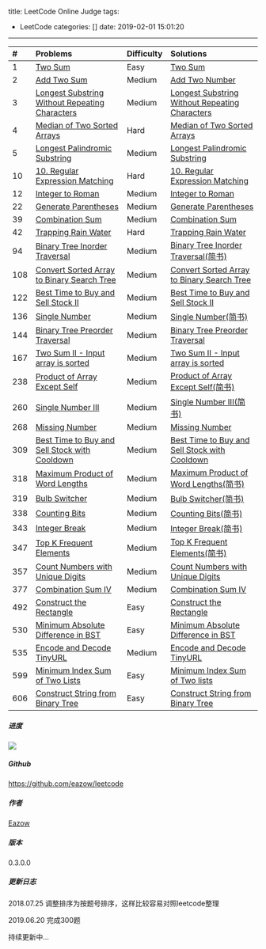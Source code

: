 title: LeetCode Online Judge
tags:
  - LeetCode
categories: []
date: 2019-02-01 15:01:20
---

| # | Problems   | Difficulty          | Solutions    |
|:--|:--------- |:------------- |:---------- |
|1|[Two Sum](https://leetcode.com/problems/two-sum/) | Easy | [Two Sum](http://www.jianshu.com/p/c34886c78e17) |
|2|[Add Two Sum](https://leetcode.com/problems/add-two-numbers/description/)|Medium|[Add Two Number](https://www.jianshu.com/p/11224e015ae3)|
|3|[Longest Substring Without Repeating Characters](https://leetcode.com/problems/longest-substring-without-repeating-characters/description/)|Medium|[Longest Substring Without Repeating Characters](https://www.jianshu.com/p/1803f19afc1d)|
|4|[Median of Two Sorted Arrays](https://leetcode.com/problems/median-of-two-sorted-arrays/description/)|Hard|[Median of Two Sorted Arrays](https://www.jianshu.com/p/e6831a647d5b)|
|5|[Longest Palindromic Substring](https://leetcode.com/problems/longest-palindromic-substring/description/)| Medium | [Longest Palindromic Substring](https://www.jianshu.com/p/3fcd19e900c6) |
|10|[10. Regular Expression Matching](https://leetcode.com/problems/regular-expression-matching/description/)|Hard|[10. Regular Expression Matching](https://www.jianshu.com/p/a26a54fab687)|
|12|[Integer to Roman](https://leetcode.com/problems/integer-to-roman/)|Medium|[Integer to Roman](http://www.jianshu.com/p/e0bd6ab68df3)|
|22|[Generate Parentheses](https://leetcode.com/problems/generate-parentheses/)|Medium|[Generate Parentheses](http://www.jianshu.com/p/ff0ef6914107) |
|39|[Combination Sum](https://leetcode.com/problems/combination-sum/)| Medium | [Combination Sum](http://www.eazow.com/2016/08/19/LeetCode-39-Combination-Sum/)|
|42|[Trapping Rain Water](https://leetcode.com/problems/trapping-rain-water/)|Hard|[Trapping Rain Water](https://www.jianshu.com/p/6104f19eec85)|
|94|[Binary Tree Inorder Traversal](https://leetcode.com/problems/binary-tree-inorder-traversal/)| Medium | [Binary Tree Inorder Traversal(简书)](http://www.jianshu.com/p/c117026c269a)|
|108|[Convert Sorted Array to Binary Search Tree](https://leetcode.com/problems/convert-sorted-array-to-binary-search-tree/)| Medium | [Convert Sorted Array to Binary Search Tree](http://www.jianshu.com/p/9ed4e9bef533) |
|122|[Best Time to Buy and Sell Stock II](https://leetcode.com/problems/best-time-to-buy-and-sell-stock-ii/)| Medium |[Best Time to Buy and Sell Stock II](http://www.jianshu.com/p/1de0d839dfb4)|
|136| [Single Number](https://leetcode.com/problems/single-number/)| Medium | [Single Number(简书)](http://www.jianshu.com/p/7c4ed69dcc77) |
|144|[Binary Tree Preorder Traversal](https://leetcode.com/problems/binary-tree-preorder-traversal/)| Medium | [Binary Tree Preorder Traversal](http://www.jianshu.com/p/02d614c43fcf)|
|167|[Two Sum II - Input array is sorted](https://leetcode.com/problems/two-sum-ii-input-array-is-sorted/)| Medium | [Two Sum II - Input array is sorted](http://www.eazow.com/2016/09/01/LeetCode-167-Two-Sum-II-Input-array-is-sorted/)|
|238|[Product of Array Except Self](https://leetcode.com/problems/product-of-array-except-self/)| Medium |[Product of Array Except Self(简书)](http://www.jianshu.com/p/247bbcc105f9)|
|260| [Single Number III](https://leetcode.com/problems/single-number-iii/) | Medium | [Single Number III(简书)](http://www.jianshu.com/p/15dca43b225b) |
|268|[Missing Number](https://leetcode.com/problems/missing-number/)| Medium | [Missing Number](http://www.jianshu.com/p/61e569117c43) |
|309|[Best Time to Buy and Sell Stock with Cooldown](https://leetcode.com/problems/best-time-to-buy-and-sell-stock-with-cooldown/)| Medium |[Best Time to Buy and Sell Stock with Cooldown](http://www.jianshu.com/p/1fc3848099ec)|
|318|[Maximum Product of Word Lengths](https://leetcode.com/problems/maximum-product-of-word-lengths/)|Medium|[Maximum Product of Word Lengths(简书)](http://www.jianshu.com/p/7998a43e1e0c)|
|319|[Bulb Switcher](https://leetcode.com/problems/bulb-switcher/)| Medium |[Bulb Switcher(简书)](http://www.jianshu.com/p/812e7da6f0c4)|
|338|[Counting Bits](https://leetcode.com/problems/counting-bits/)| Medium |[Counting Bits(简书)](http://www.jianshu.com/p/048a86dcbd9d) |
|343|[Integer Break](https://leetcode.com/problems/integer-break/)| Medium | [Integer Break(简书)](http://www.jianshu.com/p/d062d3718df8) |
|347|[Top K Frequent Elements](https://leetcode.com/problems/top-k-frequent-elements/)| Medium |[Top K Frequent Elements(简书)](http://www.jianshu.com/p/b22bfd5cc5b8)|
|357|[Count Numbers with Unique Digits](https://leetcode.com/problems/count-numbers-with-unique-digits/)|Medium|[Count Numbers with Unique Digits](http://www.jianshu.com/p/8fa9fc9a46ed)|
|377|[Combination Sum IV](https://leetcode.com/problems/combination-sum-iv/)|Medium|[Combination Sum IV](http://www.jianshu.com/p/6dcb2c66da36)|
|492|[Construct the Rectangle](https://leetcode.com/problems/construct-the-rectangle)   |Easy| [Construct the Rectangle](http://www.jianshu.com/p/f4da2927fffe)|
|530| [Minimum Absolute Difference in BST](https://leetcode.com/problems/minimum-absolute-difference-in-bst)   | Easy | [Minimum Absolute Difference in BST](http://www.jianshu.com/p/f6ce5df1895f) |
|535|[Encode and Decode TinyURL](https://leetcode.com/problems/encode-and-decode-tinyurl)  | Medium | [Encode and Decode TinyURL](http://www.jianshu.com/p/09d79186f859) |
|599| [Minimum Index Sum of Two Lists](https://leetcode.com/problems/minimum-index-sum-of-two-lists)    |  Easy|  [Minimum Index Sum of Two lists](http://www.jianshu.com/p/b2fceb996062) |
|606| [Construct String from Binary Tree](https://leetcode.com/problems/construct-string-from-binary-tree)   | Easy | [Construct String from Binary Tree](http://www.jianshu.com/p/9df545283b21) |

##### 进度
![](https://upload-images.jianshu.io/upload_images/1425939-f7f6fe4ba7d03d79.png?imageMogr2/auto-orient/strip%7CimageView2/2/w/1240)

##### Github
https://github.com/eazow/leetcode

##### 作者
[Eazow](http://www.eazow.com)

##### 版本
0.3.0.0

##### 更新日志
<!--
2016.06.01
347. Top K Frequent Elements

2016.06.03 
319. Bulb Switcher
343. Integer Break
268. Missing Number
144. Binary Tree Preorder Traversal

2016.06.06
94. Binary Tree Inorder Traversal
318. Maximum Product of Word Lengths
12. Integer to Roman

2016.06.13
108. Convert Sorted Array to Binary Search Tree

2016.06.14
357. Count Numbers with Unique Digits

2016.06.20
完成100题
20. Generate Parentheses
309. Best Time to Buy and Sell Stock with Cooldown

2016.08.20
377. Combination Sum IV

2016.09.01
39. Combination Sum 
167. Two Sum II - Input array is sorted

2018.07.26
2. Add Two Numbers
3. Longest Substring Without Repeating Characters
4. Median of Two Sorted Arrays
-->
2018.07.25
调整排序为按题号排序，这样比较容易对照leetcode整理

2019.06.20
完成300题

持续更新中...



